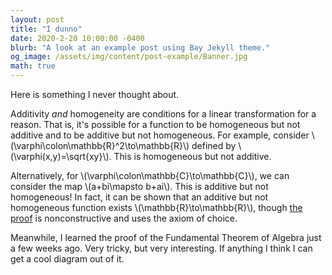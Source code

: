 ```yaml
---
layout: post
title: "I dunno"
date: 2020-2-20 10:00:00 -0400
blurb: "A look at an example post using Bay Jekyll theme."
og_image: /assets/img/content/post-example/Banner.jpg
math: true
---
```

Here is something I never thought about.

Additivity *and* homogeneity are conditions for a linear transformation for a reason. That is, it's possible for a function to be homogeneous but not additive and to be additive but not homogeneous. For example, consider \\(\varphi\colon\mathbb{R}^2\to\mathbb{R}\\) defined by \\(\varphi(x,y)=\sqrt{xy}\\). This is homogeneous but not additive.

Alternatively, for \\(\varphi\colon\mathbb{C}\to\mathbb{C}\\), we can consider the map \\(a+bi\mapsto b+ai\\). This is additive but not homogeneous! In fact, it can be shown that an additive but not homogeneous function exists \\(\mathbb{R}\to\mathbb{R}\\), though <a href="https://en.wikipedia.org/wiki/Cauchy%27s_functional_equation#Existence_of_nonlinear_solutions_over_the_real_numbers" target="_blank">the proof</a> is nonconstructive and uses the axiom of choice.

Meanwhile, I learned the proof of the Fundamental Theorem of Algebra just a few weeks ago. Very tricky, but very interesting. If anything I think I can get a cool diagram out of it.